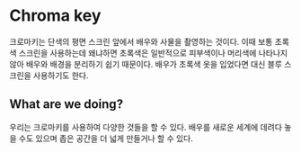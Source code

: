 # Chroma key
크로마키는 단색의 평면 스크린 앞에서 배우와 사물을 촬영하는 것이다. 이때 보통 초록색 스크린을 사용하는데 왜냐하면 초록색은 일반적으로 피부색이나 머리색에 나타나지 않아 배우와 배경을 분리하기 쉽기 때문이다. 배우가 초록색 옷을 입었다면 대신 블루 스크린을 사용하기도 한다.
## What are we doing?
우리는 크로마키를 사용하여 다양한 것들을 할 수 있다. 배우를 새로운 세계에 데려다 놓을 수도 있으며 좁은 공간을 더 넓게 만들거나 할 수 있다. 
